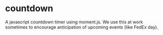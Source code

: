 countdown
=========

A javascript countdown timer using moment.js. We use this at work sometimes to encourage anticipation of upcoming events (like FedEx day).
